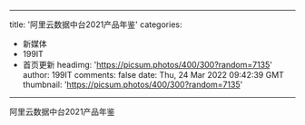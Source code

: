 
---
title: '阿里云数据中台2021产品年鉴'
categories: 
 - 新媒体
 - 199IT
 - 首页更新
headimg: 'https://picsum.photos/400/300?random=7135'
author: 199IT
comments: false
date: Thu, 24 Mar 2022 09:42:39 GMT
thumbnail: 'https://picsum.photos/400/300?random=7135'
---

<div>   
阿里云数据中台2021产品年鉴  
</div>
            